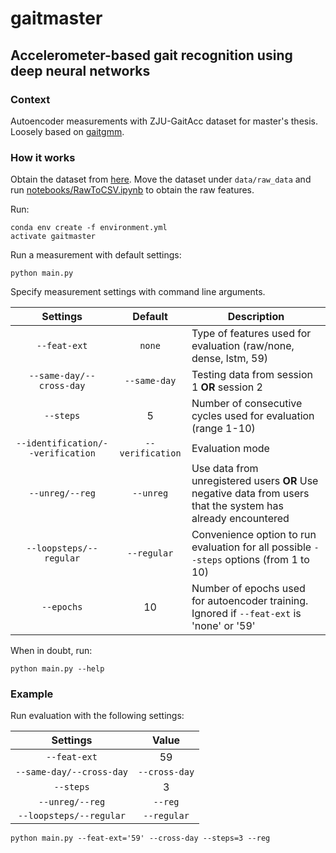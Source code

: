 # gaitmaster

## Accelerometer-based gait recognition using deep neural networks

### Context

Autoencoder measurements with ZJU-GaitAcc dataset for master's thesis. Loosely based on [gaitgmm](https://github.com/nemesszili/gaitgmm).

### How it works

Obtain the dataset from [here](http://www.cs.zju.edu.cn/~gpan/database/gaitacc.html).
Move the dataset under `data/raw_data` and run [notebooks/RawToCSV.ipynb](notebooks/RawToCSV.ipynb) to obtain the raw features.

Run:
```batch
conda env create -f environment.yml
activate gaitmaster
```

Run a measurement with default settings:
```
python main.py
```

Specify measurement settings with command line arguments. 

| Settings                          | Default          | Description |
|:---------------------------------:|:----------------:|-------------|
| `--feat-ext`                      | `none`           | Type of features used for evaluation (raw/none, dense, lstm, 59) | 
| `--same-day/--cross-day`          | `--same-day`     | Testing data from session 1 **OR** session 2 |
| `--steps`                         | 5                | Number of consecutive cycles used for evaluation (range 1-10) |
| `--identification/--verification` | `--verification` | Evaluation mode |
| `--unreg/--reg`                   | `--unreg`        | Use data from unregistered users **OR** Use negative data from users that the system has already encountered |
| `--loopsteps/--regular`           | `--regular`      | Convenience option to run evaluation for all possible `--steps` options (from 1 to 10) |
| `--epochs`                        | 10               | Number of epochs used for autoencoder training. Ignored if `--feat-ext` is 'none' or '59' |

When in doubt, run:
```
python main.py --help
```

### Example

Run evaluation with the following settings:

| Settings                 | Value         | 
|:------------------------:|:-------------:|
| `--feat-ext`             | 59            |
| `--same-day/--cross-day` | `--cross-day` |
| `--steps`                | 3             |
| `--unreg/--reg`          | `--reg`       |
| `--loopsteps/--regular`  | `--regular`   |

```
python main.py --feat-ext='59' --cross-day --steps=3 --reg
```